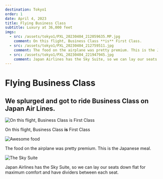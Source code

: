 ```yaml
---
destination: Tokyo1
order: 1
date: April 4, 2023
title: Flying Business Class
subtitle: Luxury at 36,000 feet
imgs: 
  - src: /assets/tokyo1/PXL_20230404_212059635.MP.jpg
    comment: On this flight, Business Class **is** First Class. 
  - src: /assets/tokyo1/PXL_20230404_212759511.jpg
    comment: The food on the airplane was pretty premium. This is the Japanese meal.
  - src: /assets/tokyo1/PXL_20230404_221947945.jpg
    comment: Japan Airlines has the Sky Suite, so we can lay our seats down flat for maximum comfort and have dividers between each seat.
---
```


# Flying Business Class

## We splurged and got to ride Business Class on Japan Air Lines. 
![On this flight, Business Class is First Class](/assets/tokyo1/PXL_20230404_212059635.MP.jpg)

On this flight, Business Class **is** First Class

![Awesome food](/assets/tokyo1/PXL_20230404_212759511.jpg)

The food on the airplane was pretty premium. This is the Japanese meal.


![The Sky Suite](/assets/tokyo1/PXL_20230404_221947945.jpg)

Japan Airlines has the Sky Suite, so we can lay our seats down flat for maximum comfort and have dividers between each seat.
